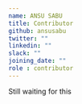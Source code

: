 ```yaml
---
name: ANSU SABU
title: Contributor
github: ansusabu
twitter: ""
linkedin: ""
slack: ""
joining_date: ""
role : contributor
---
```


Still waiting for this
